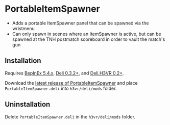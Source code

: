 # PortableItemSpawner
- Adds a portable ItemSpawner panel that can be spawned via the wristmenu
- Can only spawn in scenes where an ItemSpawner is active, but can be spawned at the TNH postmatch scoreboard in order to vault the match's gun

## Installation
Requires [BepInEx 5.4.x](https://github.com/BepInEx/BepInEx/releases/latest), [Deli 0.3.2+](https://github.com/Deli-Collective/Deli/releases), and [Deli.H3VR 0.2+](https://github.com/Deli-Collective/Deli.H3VR/releases).

Download the [latest release of PortableItemSpawner](https://github.com/Maiq-The-Dude/PortableItemSpawner/releases/latest) and place `PortableItemSpawner.deli` into `h3vr/deli/mods` folder.

## Uninstallation
Delete `PortableItemSpawner.deli` in the `h3vr/deli/mods` folder.
